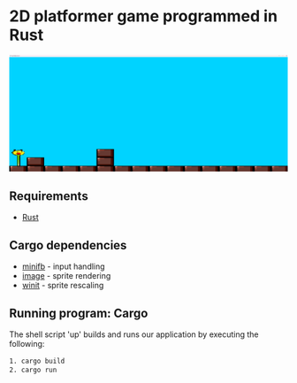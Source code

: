 # 2D platformer game programmed in Rust

![screenshot](assets/screenshot.png)

## Requirements
* [Rust](https://www.rust-lang.org/tools/install)

## Cargo dependencies

* [minifb](https://crates.io/crates/minifb) - input handling
* [image](https://crates.io/crates/image) - sprite rendering
* [winit](https://docs.rs/winit) - sprite rescaling 

## Running program: Cargo

The shell script 'up' builds and runs our application by executing the following:
```
1. cargo build
2. cargo run
```